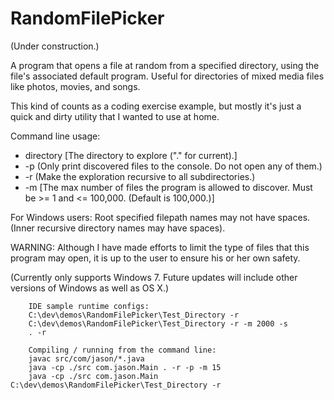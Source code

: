 # RandomFilePicker
(Under construction.)

A program that opens a file at random from a specified directory, using the file's associated default program. Useful for directories of mixed media files like photos, movies, and songs.

This kind of counts as a coding exercise example, but mostly it's just a quick and dirty utility that I wanted to use at home.

Command line usage:
* directory [The directory to explore ("." for current).]
* -p (Only print discovered files to the console. Do not open any of them.)
* -r (Make the exploration recursive to all subdirectories.)
* -m [The max number of files the program is allowed to discover. Must be >= 1 and <= 100,000. (Default is 100,000.)]


For Windows users: Root specified filepath names may not have spaces. (Inner recursive directory names may have spaces).

WARNING: Although I have made efforts to limit the type of files that this program may open, it is up to the user to ensure his or her own safety.

(Currently only supports Windows 7. Future updates will include other versions of Windows as well as OS X.)

        IDE sample runtime configs:
        C:\dev\demos\RandomFilePicker\Test_Directory -r
        C:\dev\demos\RandomFilePicker\Test_Directory -r -m 2000 -s
        . -r

        Compiling / running from the command line:
        javac src/com/jason/*.java
        java -cp ./src com.jason.Main . -r -p -m 15
        java -cp ./src com.jason.Main C:\dev\demos\RandomFilePicker\Test_Directory -r